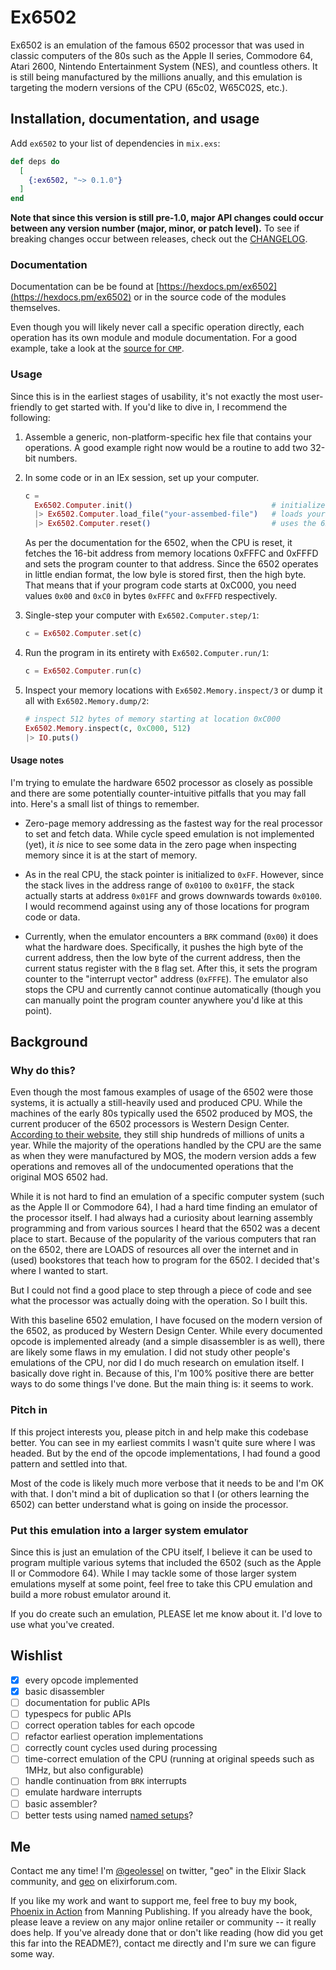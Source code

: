 # Ex6502

Ex6502 is an emulation of the famous 6502 processor that was used in classic
computers of the 80s such as the Apple II series, Commodore 64, Atari 2600,
Nintendo Entertainment System (NES), and countless others. It is still being
manufactured by the millions anually, and this emulation is targeting the modern
versions of the CPU (65c02, W65C02S, etc.).

## Installation, documentation, and usage

Add `ex6502` to your list of dependencies in `mix.exs`:

```elixir
def deps do
  [
    {:ex6502, "~> 0.1.0"}
  ]
end
```

**Note that since this version is still pre-1.0, major API changes could occur
between any version number (major, minor, or patch level).** To see if breaking
changes occur between releases, check out the [CHANGELOG](CHANGELOG.md).

### Documentation

Documentation can be be found at
[https://hexdocs.pm/ex6502](https://hexdocs.pm/ex6502) or in the source code of
the modules themselves.

Even though you will likely never call a specific operation directly, each
operation has its own module and module documentation. For a good example, take
a look at the [source for
`CMP`](https://github.com/geolessel/ex6502/blob/main/lib/ex6502/cpu/executor/cmp.ex).

### Usage

Since this is in the earliest stages of usability, it's not exactly the most
user-friendly to get started with. If you'd like to dive in, I recommend the
following:

1. Assemble a generic, non-platform-specific hex file that contains your
   operations. A good example right now would be a routine to add two 32-bit
   numbers.

2. In some code or in an IEx session, set up your computer.

   ```elixir
   c =
     Ex6502.Computer.init()                               # initializes a Computer
     |> Ex6502.Computer.load_file("your-assembed-file")   # loads your program code into memory
     |> Ex6502.Computer.reset()                           # uses the 6502's reset vector to load the program counter
   ```

   As per the documentation for the 6502, when the CPU is reset, it fetches the
   16-bit address from memory locations 0xFFFC and 0xFFFD and sets the program
   counter to that address. Since the 6502 operates in little endian format, the
   low byle is stored first, then the high byte. That means that if your program
   code starts at 0xC000, you need values `0x00` and `0xC0` in bytes `0xFFFC`
   and `0xFFFD` respectively.

3. Single-step your computer with `Ex6502.Computer.step/1`:

   ```elixir
   c = Ex6502.Computer.set(c)
   ```

4. Run the program in its entirety with `Ex6502.Computer.run/1`:

   ```elixir
   c = Ex6502.Computer.run(c)
   ```

5. Inspect your memory locations with `Ex6502.Memory.inspect/3` or dump it all
   with `Ex6502.Memory.dump/2`:

   ```elixir
   # inspect 512 bytes of memory starting at location 0xC000
   Ex6502.Memory.inspect(c, 0xC000, 512)
   |> IO.puts()
   ```

#### Usage notes

I'm trying to emulate the hardware 6502 processor as closely as possible and
there are some potentially counter-intuitive pitfalls that you may fall into.
Here's a small list of things to remember.

* Zero-page memory addressing as the fastest way for the real processor to set
  and fetch data. While cycle speed emulation is not implemented (yet), it _is_
  nice to see some data in the zero page when inspecting memory since it is at
  the start of memory.

* As in the real CPU, the stack pointer is initialized to `0xFF`. However, since
  the stack lives in the address range of `0x0100` to `0x01FF`, the stack
  actually starts at address `0x01FF` and grows downwards towards `0x0100`. I
  would recommend against using any of those locations for program code or data.

* Currently, when the emulator encounters a `BRK` command (`0x00`) it does what
  the hardware does. Specifically, it pushes the high byte of the current
  address, then the low byte of the current address, then the current status
  register with the `B` flag set. After this, it sets the program counter to the
  "interrupt vector" address (`0xFFFE`). The emulator also stops the CPU and
  currently cannot continue automatically (though you can manually point the
  program counter anywhere you'd like at this point).

## Background

### Why do this?

Even though the most famous examples of usage of the 6502 were those systems, it
is actually a still-heavily used and produced CPU. While the machines of the
early 80s typically used the 6502 produced by MOS, the current producer of the
6502 processors is Western Design Center. [According to their
website](https://www.westerndesigncenter.com/), they still ship hundreds of
millions of units a year. While the majority of the operations handled by the
CPU are the same as when they were manufactured by MOS, the modern version adds
a few operations and removes all of the undocumented operations that the
original MOS 6502 had.

While it is not hard to find an emulation of a specific computer system (such as
the Apple II or Commodore 64), I had a hard time finding an emulator of the
processor itself. I had always had a curiosity about learning assembly
programming and from various sources I heard that the 6502 was a decent place to
start. Because of the popularity of the various computers that ran on the 6502,
there are LOADS of resources all over the internet and in (used) bookstores that
teach how to program for the 6502. I decided that's where I wanted to start.

But I could not find a good place to step through a piece of code and see what
the processor was actually doing with the operation. So I built this.

With this baseline 6502 emulation, I have focused on the modern version of the
6502, as produced by Western Design Center. While every documented opcode is
implemented already (and a simple disassembler is as well), there are likely
some flaws in my emulation. I did not study other people's emulations of the
CPU, nor did I do much research on emulation itself. I basically dove right in.
Because of this, I'm 100% positive there are better ways to do some things I've
done. But the main thing is: it seems to work.

### Pitch in

If this project interests you, please pitch in and help make this codebase
better. You can see in my earliest commits I wasn't quite sure where I was
headed. But by the end of the opcode implementations, I had found a good pattern
and settled into that.

Most of the code is likely much more verbose that it needs to be and I'm OK with
that. I don't mind a bit of duplication so that I (or others learning the 6502)
can better understand what is going on inside the processor.

### Put this emulation into a larger system emulator

Since this is just an emulation of the CPU itself, I believe it can be used to
program multiple various sytems that included the 6502 (such as the Apple II or
Commodore 64). While I may tackle some of those larger system emulations myself
at some point, feel free to take this CPU emulation and build a more robust
emulator around it.

If you do create such an emulation, PLEASE let me know about it. I'd love to use
what you've created.

## Wishlist

* [x] every opcode implemented
* [x] basic disassembler
* [ ] documentation for public APIs
* [ ] typespecs for public APIs
* [ ] correct operation tables for each opcode
* [ ] refactor earliest operation implementations
* [ ] correctly count cycles used during processing
* [ ] time-correct emulation of the CPU (running at original speeds such as 1MHz, but also configurable)
* [ ] handle continuation from `BRK` interrupts
* [ ] emulate hardware interrupts
* [ ] basic assembler?
* [ ] better tests using named [named setups](https://mreigen.medium.com/elixir-a-cleaner-way-to-organize-tests-using-exunits-named-setup-8abb43971ca4)?

## Me

Contact me any time! I'm [@geolessel](https://twitter.com/geolessel) on twitter,
"geo" in the Elixir Slack community, and
[geo](https://elixirforum.com/u/geo/summary) on elixirforum.com.

If you like my work and want to support me, feel free to buy my book, [Phoenix
in Action](http://phoenixinaction.com) from Manning Publishing. If you already
have the book, please leave a review on any major online retailer or community
-- it really does help. If you've already done that or don't like reading (how
did you get this far into the README?), contact me directly and I'm sure we can
figure some way.
